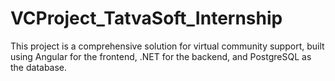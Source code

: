 # VCProject_TatvaSoft_Internship
This project is a comprehensive solution for virtual community support, built using Angular for the frontend, .NET for the backend, and PostgreSQL as the database.
